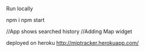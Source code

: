 Run locally

npm i
npm start 

//App shows searched history
//Adding Map widget 

deployed on heroku
http://miptracker.herokuapp.com/
